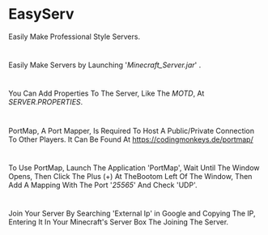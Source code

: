 # EasyServ
Easily Make Professional Style Servers.
#
Easily Make Servers by Launching '*Minecraft_Server.jar*' .
#
You Can Add Properties To The Server, Like The *MOTD*, At *SERVER.PROPERTIES*.
#
PortMap, A Port Mapper, Is Required To Host A Public/Private Connection To Other Players. It Can Be Found At https://codingmonkeys.de/portmap/
#
To Use PortMap, Launch The Application 'PortMap', Wait Until The Window Opens, Then Click The Plus (+) At TheBootom Left Of The Window, Then Add A Mapping With The Port '*25565*' And Check 'UDP'.
#
Join Your Server By Searching 'External Ip' in Google and Copying The IP, Entering It In Your Minecraft's Server Box The Joining The Server.
